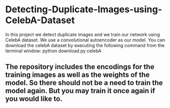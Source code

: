 # Detecting-Duplicate-Images-using-CelebA-Dataset

In this project we detect duplicate images and we train our network using CelebA dataset. We use a convolutional autoencoder as our model. 
You can download the celebA dataset by executing the following command from the terminal window:
python download.py celebA

## The repository includes the encodings for the training images as well as the weights of the model. So there should not be a need to train the model again. But you may train it once again if you would like to.
